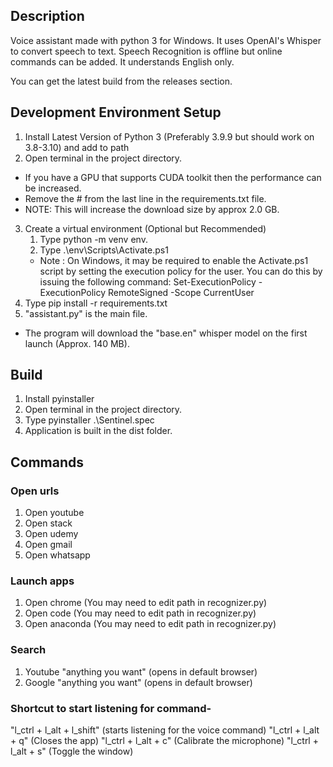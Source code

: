## Description

Voice assistant made with python 3 for Windows.
It uses OpenAI's Whisper to convert speech to text.
Speech Recognition is offline but online commands can be added.
It understands English only.

You can get the latest build from the releases section.

## Development Environment Setup

1. Install Latest Version of Python 3 (Preferably 3.9.9 but should work on 3.8-3.10) and add to path
2. Open terminal in the project directory.

- If you have a GPU that supports CUDA toolkit then the performance can be increased.
- Remove the # from the last line in the requirements.txt file.
- NOTE: This will increase the download size by approx 2.0 GB.

3. Create a virtual environment (Optional but Recommended)
   1. Type python -m venv env.
   2. Type .\env\Scripts\Activate.ps1
   - Note : On Windows, it may be required to enable the Activate.ps1 script by setting the execution policy for the user. You can do this by issuing the following command: Set-ExecutionPolicy -ExecutionPolicy RemoteSigned -Scope CurrentUser
4. Type pip install -r requirements.txt
5. "assistant.py" is the main file.

- The program will download the "base.en" whisper model on the first launch (Approx. 140 MB).

## Build

1. Install pyinstaller
2. Open terminal in the project directory.
3. Type pyinstaller .\Sentinel.spec
4. Application is built in the dist folder.

## Commands

### Open urls

1. Open youtube
2. Open stack
3. Open udemy
4. Open gmail
5. Open whatsapp

### Launch apps

1. Open chrome (You may need to edit path in recognizer.py)
2. Open code (You may need to edit path in recognizer.py)
3. Open anaconda (You may need to edit path in recognizer.py)

### Search

1. Youtube "anything you want" (opens in default browser)
2. Google "anything you want" (opens in default browser)

### Shortcut to start listening for command-

"l_ctrl + l_alt + l_shift" (starts listening for the voice command)
"l_ctrl + l_alt + q" (Closes the app)
"l_ctrl + l_alt + c" (Calibrate the microphone)
"l_ctrl + l_alt + s" (Toggle the window)
